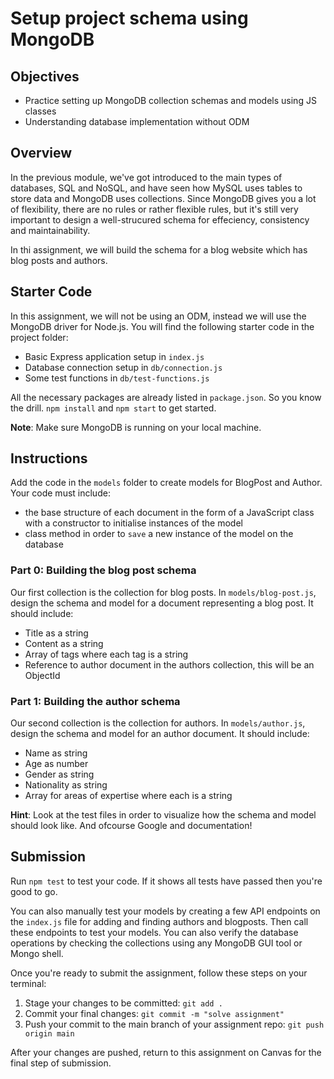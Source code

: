 # Setup project schema using MongoDB

## Objectives
- Practice setting up MongoDB collection schemas and models using JS classes
- Understanding database implementation without ODM

## Overview
In the previous module, we've got introduced to the main types of databases, SQL and NoSQL, and have seen how MySQL uses tables to store data and MongoDB uses collections. Since MongoDB gives you a lot of flexibility, there are no rules or rather flexible rules, but it's still very important to design a well-strucured schema for effeciency, consistency and maintainability.

In thi assignment, we will build the schema for a blog website which has blog posts and authors.

## Starter Code
In this assignment, we will not be using an ODM, instead we will use the MongoDB driver for Node.js. You will find the following starter code in the project folder:
- Basic Express application setup in `index.js`
- Database connection setup in `db/connection.js`
- Some test functions in `db/test-functions.js`

All the necessary packages are already listed in `package.json`. So you know the drill. `npm install` and `npm start` to get started.

**Note**: Make sure MongoDB is running on your local machine.

## Instructions
Add the code in the `models` folder to create models for BlogPost and Author. Your code must include:
- the base structure of each document in the form of a JavaScript class with a constructor to initialise instances of the model
- class method in order to `save` a new instance of the model on the database

### Part 0: Building the blog post schema
Our first collection is the collection for blog posts. In `models/blog-post.js`, design the schema and model for a document representing a blog post. It should include:
- Title as a string
- Content as a string
- Array of tags where each tag is a string
- Reference to author document in the authors collection, this will be an ObjectId

### Part 1: Building the author schema
Our second collection is the collection for authors. In `models/author.js`, design the schema and model for an author document. It should include:
- Name as string
- Age as number
- Gender as string
- Nationality as string
- Array for areas of expertise where each is a string

**Hint**: Look at the test files in order to visualize how the schema and model should look like. And ofcourse Google and documentation!

## Submission
Run `npm test` to test your code. If it shows all tests have passed then you're good to go.

You can also manually test your models by creating a few API endpoints on the `index.js` file for adding and finding authors and blogposts. Then call these endpoints to test your models. You can also verify the database operations by checking the collections using any MongoDB GUI tool or Mongo shell.

Once you're ready to submit the assignment, follow these steps on your terminal:
1. Stage your changes to be committed: `git add .`
2. Commit your final changes: `git commit -m "solve assignment"`
3. Push your commit to the main branch of your assignment repo: `git push origin main`

After your changes are pushed, return to this assignment on Canvas for the final step of submission.